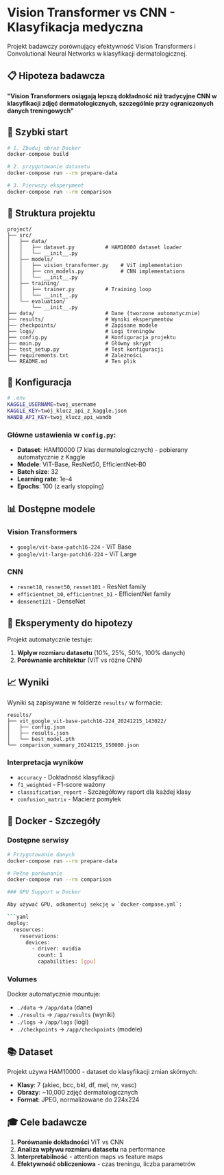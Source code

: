 # Vision Transformer vs CNN - Klasyfikacja medyczna

Projekt badawczy porównujący efektywność Vision Transformers i Convolutional Neural Networks w klasyfikacji dermatologicznej.

## 📋 Hipoteza badawcza

**"Vision Transformers osiągają lepszą dokładność niż tradycyjne CNN w klasyfikacji zdjęć dermatologicznych, szczególnie przy ograniczonych danych treningowych"**

## 🚀 Szybki start

```bash
# 1. Zbuduj obraz Docker
docker-compose build

# 2. przygotowanie datasetu
docker-compose run --rm prepare-data

# 3. Pierwszy eksperyment
docker-compose run --rm comparison
```

## 📁 Struktura projektu

```
project/
├── src/
│   ├── data/
│   │   ├── dataset.py          # HAM10000 dataset loader
│   │   └── __init__.py
│   ├── models/
│   │   ├── vision_transformer.py    # ViT implementation
│   │   ├── cnn_models.py            # CNN implementations
│   │   └── __init__.py
│   ├── training/
│   │   ├── trainer.py          # Training loop
│   │   └── __init__.py
│   └── evaluation/
│       └── __init__.py
├── data/                       # Dane (tworzone automatycznie)
├── results/                    # Wyniki eksperymentów
├── checkpoints/                # Zapisane modele
├── logs/                       # Logi treningów
├── config.py                   # Konfiguracja projektu
├── main.py                     # Główny skrypt
├── test_setup.py               # Test konfiguracji
├── requirements.txt            # Zależności
└── README.md                   # Ten plik
```

## 🔧 Konfiguracja
```bash
# .env
KAGGLE_USERNAME=twoj_username
KAGGLE_KEY=twój_klucz_api_z_kaggle.json
WANDB_API_KEY=twoj_klucz_api_wandb
```

### Główne ustawienia w `config.py`:

- **Dataset**: HAM10000 (7 klas dermatologicznych) - pobierany automatycznie z Kaggle
- **Modele**: ViT-Base, ResNet50, EfficientNet-B0
- **Batch size**: 32
- **Learning rate**: 1e-4
- **Epochs**: 100 (z early stopping)

## 📊 Dostępne modele

### Vision Transformers
- `google/vit-base-patch16-224` - ViT Base
- `google/vit-large-patch16-224` - ViT Large

### CNN
- `resnet18`, `resnet50`, `resnet101` - ResNet family
- `efficientnet_b0`, `efficientnet_b1` - EfficientNet family
- `densenet121` - DenseNet

## 🎯 Eksperymenty do hipotezy
Projekt automatycznie testuje:

1. **Wpływ rozmiaru datasetu** (10%, 25%, 50%, 100% danych)
2. **Porównanie architektur** (ViT vs różne CNN)

## 📈 Wyniki

Wyniki są zapisywane w folderze `results/` w formacie:

```
results/
├── vit_google_vit-base-patch16-224_20241215_143022/
│   ├── config.json
│   ├── results.json
│   └── best_model.pth
└── comparison_summary_20241215_150000.json
```

### Interpretacja wyników

- `accuracy` - Dokładność klasyfikacji
- `f1_weighted` - F1-score ważony
- `classification_report` - Szczegółowy raport dla każdej klasy
- `confusion_matrix` - Macierz pomyłek

## 🐳 Docker - Szczegóły

### Dostępne serwisy

```bash
# Przygotowanie danych
docker-compose run --rm prepare-data

# Pełne porównanie
docker-compose run --rm comparison

### GPU Support w Docker

Aby używać GPU, odkomentuj sekcję w `docker-compose.yml`:

```yaml
deploy:
  resources:
    reservations:
      devices:
        - driver: nvidia
          count: 1
          capabilities: [gpu]
```

### Volumes

Docker automatycznie mountuje:
- `./data` → `/app/data` (dane)
- `./results` → `/app/results` (wyniki)
- `./logs` → `/app/logs` (logi)
- `./checkpoints` → `/app/checkpoints` (modele)

## 📚 Dataset

Projekt używa HAM10000 - dataset do klasyfikacji zmian skórnych:

- **Klasy**: 7 (akiec, bcc, bkl, df, mel, nv, vasc)
- **Obrazy**: ~10,000 zdjęć dermatologicznych
- **Format**: JPEG, normalizowane do 224x224

## 🎓 Cele badawcze

1. **Porównanie dokładności** ViT vs CNN
2. **Analiza wpływu rozmiaru datasetu** na performance
3. **Interpretabilność** - attention maps vs feature maps
4. **Efektywność obliczeniowa** - czas treningu, liczba parametrów
